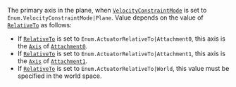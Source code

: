 The primary axis in the plane, when
[`VelocityConstraintMode`](https://create.roblox.com/docs/reference/engine/classes/LinearVelocity#VelocityConstraintMode) is
set to `Enum.VelocityConstraintMode|Plane`. Value depends on the value of
[`RelativeTo`](https://create.roblox.com/docs/reference/engine/classes/LinearVelocity#RelativeTo) as follows:

- If [`RelativeTo`](https://create.roblox.com/docs/reference/engine/classes/LinearVelocity#RelativeTo) is set to
`Enum.ActuatorRelativeTo|Attachment0`, this axis is the
[`Axis`](https://create.roblox.com/docs/reference/engine/classes/Attachment#Axis) of
[`Attachment0`](https://create.roblox.com/docs/reference/engine/classes/Constraint#Attachment0).
- If [`RelativeTo`](https://create.roblox.com/docs/reference/engine/classes/LinearVelocity#RelativeTo) is set to
`Enum.ActuatorRelativeTo|Attachment1`, this axis is the
[`Axis`](https://create.roblox.com/docs/reference/engine/classes/Attachment#Axis) of
[`Attachment1`](https://create.roblox.com/docs/reference/engine/classes/Constraint#Attachment1).
- If [`RelativeTo`](https://create.roblox.com/docs/reference/engine/classes/LinearVelocity#RelativeTo) is set to
`Enum.ActuatorRelativeTo|World`, this value must be specified in the
world space.